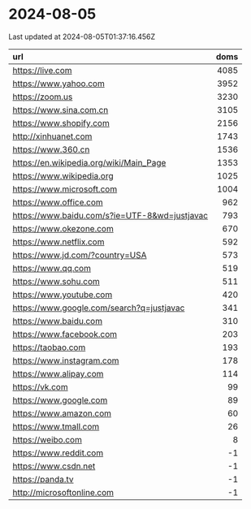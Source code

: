 # 2024-08-05

<!-- BEGIN -->
Last updated at 2024-08-05T01:37:16.456Z

url | doms
:- | -:
https://live.com | 4085
https://www.yahoo.com | 3952
https://zoom.us | 3230
https://www.sina.com.cn | 3105
https://www.shopify.com | 2156
http://xinhuanet.com | 1743
https://www.360.cn | 1536
https://en.wikipedia.org/wiki/Main_Page | 1353
https://www.wikipedia.org | 1025
https://www.microsoft.com | 1004
https://www.office.com | 962
https://www.baidu.com/s?ie=UTF-8&wd=justjavac | 793
https://www.okezone.com | 670
https://www.netflix.com | 592
https://www.jd.com/?country=USA | 573
https://www.qq.com | 519
https://www.sohu.com | 511
https://www.youtube.com | 420
https://www.google.com/search?q=justjavac | 341
https://www.baidu.com | 310
https://www.facebook.com | 203
https://taobao.com | 193
https://www.instagram.com | 178
https://www.alipay.com | 114
https://vk.com | 99
https://www.google.com | 89
https://www.amazon.com | 60
https://www.tmall.com | 26
https://weibo.com | 8
https://www.reddit.com | -1
https://www.csdn.net | -1
https://panda.tv | -1
http://microsoftonline.com | -1
<!-- END -->
